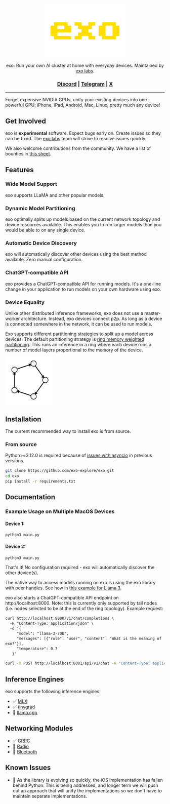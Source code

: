 <div align="center">

<picture>
  <source media="(prefers-color-scheme: light)" srcset="/docs/exo-logo-black-bg.jpg">
  <img alt="exo logo" src="/docs/exo-logo-transparent.png" width="50%" height="50%">
</picture>

exo: Run your own AI cluster at home with everyday devices. Maintained by [exo labs](https://x.com/exolabs_).


<h3>

[Discord](https://discord.gg/EUnjGpsmWw) | [Telegram](https://t.me/+Kh-KqHTzFYg3MGNk) | [X](https://x.com/exolabs_)

</h3>

</div>


---

Forget expensive NVIDIA GPUs, unify your existing devices into one powerful GPU: iPhone, iPad, Android, Mac, Linux, pretty much any device!

## Get Involved

exo is **experimental** software. Expect bugs early on. Create issues so they can be fixed. The [exo labs](https://x.com/exolabs_) team will strive to resolve issues quickly.

We also welcome contributions from the community. We have a list of bounties in [this sheet](https://docs.google.com/spreadsheets/d/1cTCpTIp48UnnIvHeLEUNg1iMy_Q6lRybgECSFCoVJpE/edit?usp=sharing).

## Features

### Wide Model Support

exo supports LLaMA and other popular models.

### Dynamic Model Partitioning

exo optimally splits up models based on the current network topology and device resources available. This enables you to run larger models than you would be able to on any single device.

### Automatic Device Discovery

exo will automatically discover other devices using the best method available. Zero manual configuration.

### ChatGPT-compatible API

exo provides a ChatGPT-compatible API for running models. It's a one-line change in your application to run models on your own hardware using exo.

### Device Equality

Unlike other distributed inference frameworks, exo does not use a master-worker architecture. Instead, exo devices connect p2p. As long as a device is connected somewhere in the network, it can be used to run models.

Exo supports different partitioning strategies to split up a model across devices. The default partitioning strategy is [ring memory weighted partitioning](exo/topology/ring_memory_weighted_partitioning_strategy.py). This runs an inference in a ring where each device runs a number of model layers proportional to the memory of the device.

<picture>
  <img alt="ring topology" src="docs/ring-topology.png" width="30%" height="30%">
</picture>


## Installation

The current recommended way to install exo is from source.

### From source

Python>=3.12.0 is required because of [issues with asyncio](https://github.com/exo-explore/exo/issues/5) in previous versions.

```sh
git clone https://github.com/exo-explore/exo.git
cd exo
pip install -r requirements.txt
```

## Documentation

### Example Usage on Multiple MacOS Devices

#### Device 1:

```sh
python3 main.py
```

#### Device 2:
```sh
python3 main.py
```

That's it! No configuration required - exo will automatically discover the other device(s).

The native way to access models running on exo is using the exo library with peer handles. See how in [this example for Llama 3](examples/llama3_distributed.py).

exo also starts a ChatGPT-compatible API endpoint on http://localhost:8000. Note: this is currently only supported by tail nodes (i.e. nodes selected to be at the end of the ring topology). Example request:

```
curl http://localhost:8000/v1/chat/completions \
  -H "Content-Type: application/json" \
  -d '{
     "model": "llama-3-70b",
     "messages": [{"role": "user", "content": "What is the meaning of exo?"}],
     "temperature": 0.7
   }'
```


```sh
curl -X POST http://localhost:8001/api/v1/chat -H "Content-Type: application/json" -d '{"messages": [{"role": "user", "content": "What is the meaning of life?"}]}'
```

## Inference Engines

exo supports the following inference engines:

- ✅ [MLX](inference/mlx/sharded_inference_engine.py)
- ✅ [tinygrad](inference/tinygrad/inference.py)
- 🚧 [llama.cpp](TODO)

## Networking Modules

- ✅ [GRPC](networking/grpc)
- 🚧 [Radio](TODO)
- 🚧 [Bluetooth](TODO)

## Known Issues

- 🚧 As the library is evolving so quickly, the iOS implementation has fallen behind Python. This is being addressed, and longer term we will push out an approach that will unify the implementations so we don't have to maintain separate implementations.
